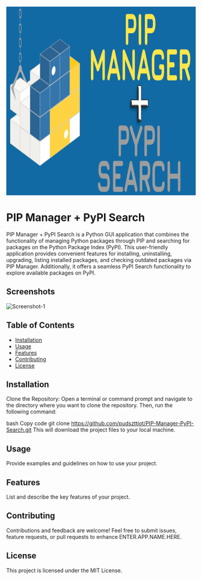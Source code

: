 <p align="center">
  <img width="660" height="500" src="https://raw.githubusercontent.com/pudszttiot/PIP-Manager-PyPI-Search/main/Images/pipmanager1.png">
</p>

# PIP Manager + PyPI Search

PIP Manager + PyPI Search is a Python GUI application that combines the functionality of managing Python packages through PIP and searching for packages on the Python Package Index (PyPI). This user-friendly application provides convenient features for installing, uninstalling, upgrading, listing installed packages, and checking outdated packages via PIP Manager. Additionally, it offers a seamless PyPI Search functionality to explore available packages on PyPI.

## Screenshots

<img src="INSERT.SCREENSHOT.IMAGE.URL.HERE.png" alt="Screenshot-1" border="0">

## Table of Contents

- [Installation](#installation)
- [Usage](#usage)
- [Features](#features)
- [Contributing](#contributing)
- [License](#license)

## Installation

Clone the Repository:
Open a terminal or command prompt and navigate to the directory where you want to clone the repository. Then, run the following command:

bash
Copy code
git clone https://github.com/pudszttiot/PIP-Manager-PyPI-Search.git
This will download the project files to your local machine.

## Usage

Provide examples and guidelines on how to use your project.

## Features

List and describe the key features of your project.

## Contributing

Contributions and feedback are welcome! Feel free to submit issues, feature requests, or pull requests to enhance ENTER.APP.NAME.HERE.

## License

This project is licensed under the MIT License.
